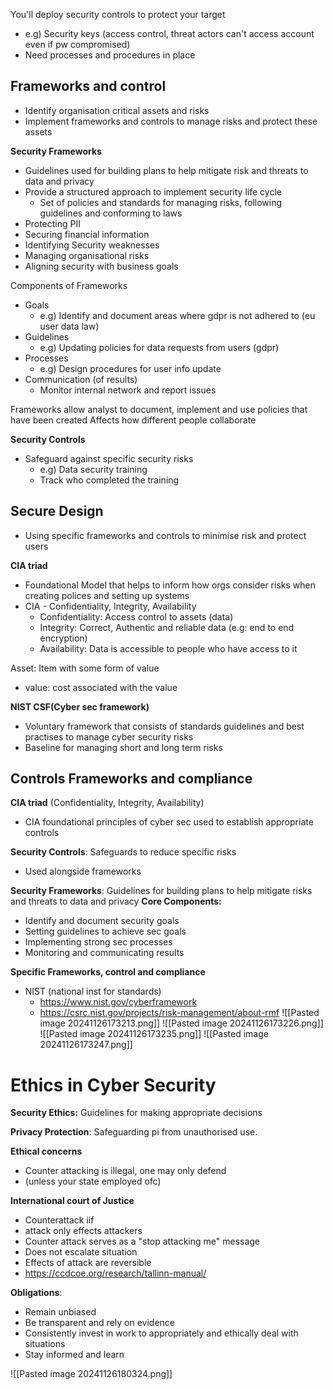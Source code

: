 
You'll deploy security controls to protect your target
- e.g) Security keys (access control, threat actors can't access account even if pw compromised) 
- Need processes and procedures in place 

## Frameworks and control
- Identify organisation critical assets and risks
- Implement frameworks and controls to manage risks and protect these assets

**Security Frameworks**
- Guidelines used for building plans to help mitigate risk and threats to data and privacy
- Provide a structured approach to implement security life cycle
	- Set of policies and standards for managing risks, following guidelines and conforming to laws
- Protecting PII
- Securing financial information
- Identifying Security weaknesses
- Managing organisational risks 
- Aligning security with business goals

Components of Frameworks
- Goals
	- e.g) Identify and document areas where gdpr is not adhered to (eu user data law) 
- Guidelines
	- e.g) Updating policies for data requests from users (gdpr)
- Processes
	- e.g) Design procedures for user info update 
- Communication (of results)
	- Monitor internal network and report issues

Frameworks allow analyst to document, implement and use policies that have been created
Affects how different people collaborate


**Security Controls**
- Safeguard against specific security risks
	- e.g) Data security training
	- Track who completed the training


## Secure Design
- Using specific frameworks and controls to minimise risk and protect users

**CIA triad**
- Foundational Model that helps to inform how orgs consider risks when creating polices and setting up systems
- CIA - Confidentiality, Integrity, Availability
	- Confidentiality: Access control to assets (data)
	- Integrity: Correct, Authentic and reliable data (e.g: end to end encryption)
	- Availability: Data is accessible to people who have access to it   

Asset: Item with some form of value
- value: cost associated with the value

**NIST CSF(Cyber sec framework)**
- Voluntary framework that consists of standards guidelines and best practises to manage cyber security risks
- Baseline for managing short and long term risks

## Controls Frameworks and compliance

**CIA triad** (Confidentiality, Integrity, Availability)
- CIA foundational principles of cyber sec used to establish appropriate controls 

**Security Controls**: Safeguards to reduce specific risks
- Used alongside frameworks 

**Security Frameworks**: Guidelines for building plans to help mitigate risks and threats to data and privacy
	**Core Components:**
- Identify and document security goals
- Setting guidelines to achieve sec goals
- Implementing strong sec processes
- Monitoring and communicating results 

**Specific Frameworks, control and compliance**
- NIST (national inst for standards)
	- https://www.nist.gov/cyberframework
	- https://csrc.nist.gov/projects/risk-management/about-rmf
![[Pasted image 20241126173213.png]]
![[Pasted image 20241126173226.png]]
![[Pasted image 20241126173235.png]]
![[Pasted image 20241126173247.png]]


# Ethics in Cyber Security
**Security Ethics:** Guidelines for making appropriate decisions 

**Privacy Protection**: Safeguarding pi from unauthorised use.

**Ethical concerns**
- Counter attacking is illegal, one may only defend
- (unless your state employed ofc)

**International court of Justice**
- Counterattack iif
- attack only effects attackers
- Counter attack serves as a "stop attacking me" message
- Does not escalate situation
- Effects of attack are reversible 
- https://ccdcoe.org/research/tallinn-manual/

**Obligations**:
- Remain unbiased
- Be transparent and rely on evidence 
- Consistently invest in work to appropriately and ethically deal with situations
- Stay informed and learn

![[Pasted image 20241126180324.png]]

